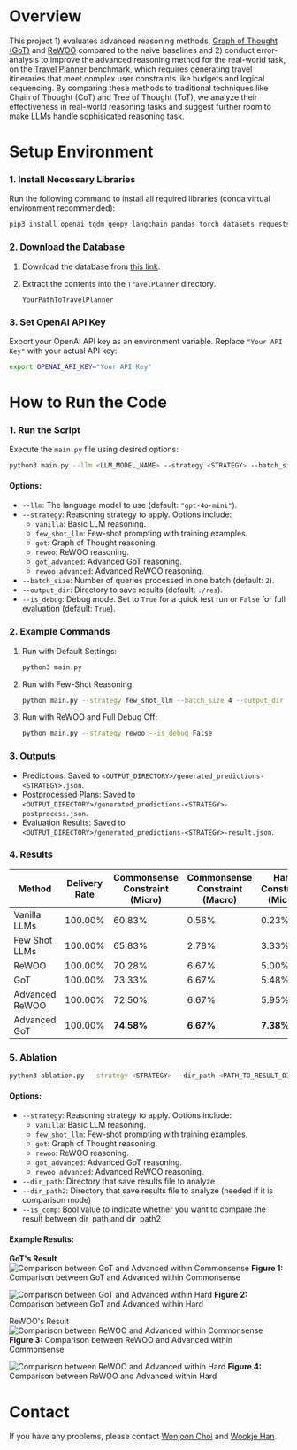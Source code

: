 # Overview

This project 1) evaluates advanced reasoning methods, [Graph of Thought (GoT)](https://github.com/spcl/graph-of-thoughts) and [ReWOO](https://arxiv.org/abs/2305.18323) compared to the naive baselines and 2) conduct error-analysis to improve the advanced reasoning method for the real-world task, on the [Travel Planner](https://github.com/OSU-NLP-Group/TravelPlanner?tab=readme-ov-file) benchmark, which requires generating travel itineraries that meet complex user constraints like budgets and logical sequencing. By comparing these methods to traditional techniques like Chain of Thought (CoT) and Tree of Thought (ToT), we analyze their effectiveness in real-world reasoning tasks and suggest further room to make LLMs handle sophisicated reasoning task. 

# Setup Environment

### 1. Install Necessary Libraries
Run the following command to install all required libraries (conda virtual environment recommended):

```bash
pip3 install openai tqdm geopy langchain pandas torch datasets requests graph_of_thoughts
```


### 2. Download the Database
1. Download the database from [this link](https://drive.google.com/file/d/1pF1Sw6pBmq2sFkJvm-LzJOqrmfWoQgxE/view).
2. Extract the contents into the `TravelPlanner` directory.

   ```
   YourPathToTravelPlanner
   ```


### 3. Set OpenAI API Key
Export your OpenAI API key as an environment variable. Replace `"Your API Key"` with your actual API key:

```bash
export OPENAI_API_KEY="Your API Key"
```


# How to Run the Code

### 1. Run the Script

Execute the `main.py` file using desired options:

```bash
python3 main.py --llm <LLM_MODEL_NAME> --strategy <STRATEGY> --batch_size <BATCH_SIZE> --output_dir <OUTPUT_DIRECTORY> --is_debug <DEBUG_MODE>
```

#### Options:
- `--llm`: The language model to use (default: `"gpt-4o-mini"`).
- `--strategy`: Reasoning strategy to apply. Options include:
  - `vanilla`: Basic LLM reasoning.
  - `few_shot_llm`: Few-shot prompting with training examples.
  - `got`: Graph of Thought reasoning.
  - `rewoo`: ReWOO reasoning.
  - `got_advanced`: Advanced GoT reasoning.
  - `rewoo_advanced`: Advanced ReWOO reasoning.
- `--batch_size`: Number of queries processed in one batch (default: `2`).
- `--output_dir`: Directory to save results (default: `./res`).
- `--is_debug`: Debug mode. Set to `True` for a quick test run or `False` for full evaluation (default: `True`).

### 2. Example Commands

1. Run with Default Settings:
   ```bash
   python3 main.py
   ```

2. Run with Few-Shot Reasoning:
   ```bash
   python main.py --strategy few_shot_llm --batch_size 4 --output_dir ./output
   ```

3. Run with ReWOO and Full Debug Off:
   ```bash
   python main.py --strategy rewoo --is_debug False
   ```


### 3. Outputs
- Predictions: Saved to `<OUTPUT_DIRECTORY>/generated_predictions-<STRATEGY>.json`.
- Postprocessed Plans: Saved to `<OUTPUT_DIRECTORY>/generated_predictions-<STRATEGY>-postprocess.json`.
- Evaluation Results: Saved to `<OUTPUT_DIRECTORY>/generated_predictions-<STRATEGY>-result.json`.

### 4. Results
| Method              | Delivery Rate | Commonsense Constraint (Micro) | Commonsense Constraint (Macro) | Hard Constraint (Micro) | Hard Constraint (Macro) | Final Pass |
|---------------------|---------------|---------------------------------|---------------------------------|--------------------------|--------------------------|------------|
| Vanilla LLMs        | 100.00%       | 60.83%                          | 0.56%                           | 0.23%                   | 0.00%                   | 0.00%      |
| Few Shot LLMs       | 100.00%       | 65.83%                          | 2.78%                           | 3.33%                   | 1.67%                   | 0.00%      |
| ReWOO               | 100.00%       | 70.28%                          | 6.67%                           | 5.00%                   | 1.67%                   | 1.11%      |
| GoT                 | 100.00%       | 73.33%                          | 6.67%                           | 5.48%                   | 1.67%                   | 1.11%      |
| Advanced ReWOO      | 100.00%       | 72.50%                          | 6.67%                           | 5.95%                   | 3.89%                   | 1.67%      |
| Advanced GoT        | 100.00%       | **74.58%**                      | **6.67%**                       | **7.38%**               | **4.44%**               | **1.67%**  |



### 5. Ablation

```bash
python3 ablation.py --strategy <STRATEGY> --dir_path <PATH_TO_RESULT_DIR> --dir_path2 <PATH_TO_RESULT_DIR2> --is_comp <COMPARISON MODE>
```


#### Options:
- `--strategy`: Reasoning strategy to apply. Options include:
  - `vanilla`: Basic LLM reasoning.
  - `few_shot_llm`: Few-shot prompting with training examples.
  - `got`: Graph of Thought reasoning.
  - `rewoo`: ReWOO reasoning.
  - `got_advanced`: Advanced GoT reasoning.
  - `rewoo_advanced`: Advanced ReWOO reasoning.
- `--dir_path`: Directory that save results file to analyze 
- `--dir_path2`: Directory that save results file to analyze (needed if it is comparison mode)
- `--is_comp`: Bool value to indicate whether you want to compare the result between dir_path and dir_path2

#### Example Results:

**GoT's Result**
![Comparison between GoT and Advanced within Commonsense](/evaluation_ablation/got/commonsense_comparison.png)
**Figure 1:** Comparison between GoT and Advanced within Commonsense

![Comparison between GoT and Advanced within Hard](/evaluation_ablation/got/hard_comparison.png)
**Figure 2:** Comparison between GoT and Advanced within Hard

ReWOO's Result
![Comparison between ReWOO and Advanced within Commonsense](/evaluation_ablation/rewoo/commonsense_comparison.png)
**Figure 3:** Comparison between ReWOO and Advanced within Commonsense

![Comparison between ReWOO and Advanced within Hard](/evaluation_ablation/rewoo/hard_comparison.png)
**Figure 4:** Comparison between ReWOO and Advanced within Hard



# Contact
If you have any problems, please contact [Wonjoon Choi](mailto:wc2852@columbia.edu) and [Wookje Han](mailto:wh2571@columbia.edu).




